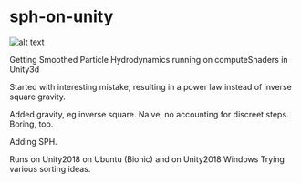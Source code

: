 # sph-on-unity
![alt text](http://www.repeatingshadow.com/Video/SPHC.gif "screen cap")

Getting Smoothed Particle Hydrodynamics running on computeShaders in Unity3d

Started with interesting mistake, resulting in a power law instead of inverse square gravity.

Added gravity, eg inverse square. Naive, no accounting for discreet steps. Boring, too.

Adding SPH.

Runs on Unity2018 on Ubuntu (Bionic) and on Unity2018 Windows
Trying various sorting ideas.


